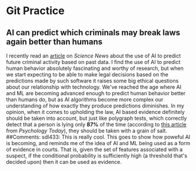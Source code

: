 # Git Practice
## AI can predict which criminals may break laws again better than humans
I recently read an [article](https://www.sciencenews.org/article/ai-can-predict-criminals-repeat-offenders-better-than-humans) on _Science News_ about the use of AI to predict future criminal activity based on past data. I find the use of AI to predict human behavior absolutely fascinating and worthy of research, but when we start expecting to be able to make legal decisions based on the predictions made by such software it raises some big ethical questions about our relationship with technology. We've reached the age where AI and ML are becoming advanced enough to predict human behavior better than humans do, but as AI algorithms become more complex our understanding of how exactly they produce predictions diminishes. In my opinion, when it comes to upholding the law, AI based evidence definitely should be taken into account, but just like polygraph tests, which correctly detect that a person is lying only **87%** of the time (according to [this article](https://www.psychologytoday.com/us/blog/the-nature-deception/202001/do-lie-detector-tests-really-work) from *Psychology Today*), they should be taken with a grain of salt.
##Comments:
sdl433: This is really cool. This goes to show how poweful AI is becoming, and reminds me of the idea of AI and ML being used as a form of evidence in courts. That is, given the set of features associated with a suspect, if the conditional probability is sufficiently high (a threshold that's decided upon) then it can be used as evidence.
